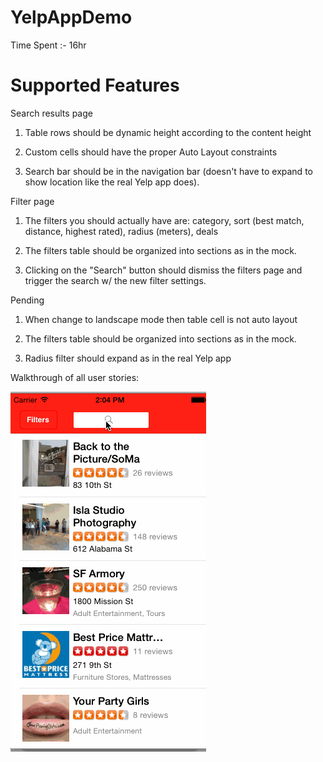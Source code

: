 YelpAppDemo
===============
Time Spent :- 16hr

Supported Features
===============

Search results page

  1. Table rows should be dynamic height according to the content height

  2. Custom cells should have the proper Auto Layout constraints

  3. Search bar should be in the navigation bar (doesn't have to expand to show location like the real Yelp app does).
  
Filter page
  1. The filters you should actually have are: category, sort (best match, distance, highest rated), radius (meters), deals
  
  2. The filters table should be organized into sections as in the mock.

  3. Clicking on the "Search" button should dismiss the filters page and trigger the search w/ the new filter settings.

Pending 

1. When change to landscape mode then table cell is not auto layout

2. The filters table should be organized into sections as in the mock.

3. Radius filter should expand as in the real Yelp app

Walkthrough of all user stories:

![Video Walkthrough](yelpDemoApp.gif)
